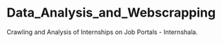 # Data_Analysis_and_Webscrapping
Crawling and Analysis of Internships on Job Portals - Internshala.
